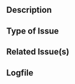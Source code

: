 <!--- Provide a general summary of the issue in the Title above -->

## Description
<!--- Describe your changes in detail -->

## Type of Issue
<!--- Is it a bug? A feature request? something else? Please let us know! -->

## Related Issue(s)
<!--- Are there already issues that you think relate to this one?
If so give them with "relates to #4"
or similar "#4" -->

## Logfile
<!--- Is your issue a bug you encountered while using PhyloProfile?
If so, please give us your error log so that we can have a better idea
what went wrong and where. -->
